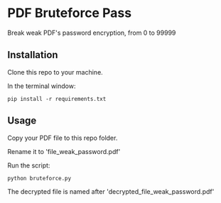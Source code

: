 # PDF Bruteforce Pass

Break weak PDF's password encryption, from 0 to 99999

## Installation

Clone this repo to your machine.

In the terminal window:

```
pip install -r requirements.txt
```

## Usage

Copy your PDF file to this repo folder.

Rename it to 'file_weak_password.pdf'

Run the script:

```
python bruteforce.py
```

The decrypted file is named after 'decrypted_file_weak_password.pdf'
